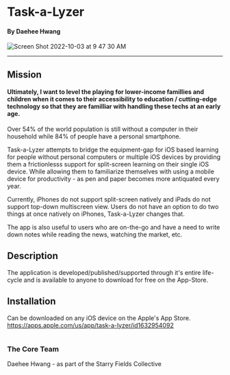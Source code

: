 # Task-a-Lyzer
#### By Daehee Hwang

![Screen Shot 2022-10-03 at 9 47 30 AM](https://user-images.githubusercontent.com/102007615/193633344-7070194f-81cd-465a-86af-70ff6a973b65.png)


----------------------
## Mission

#### Ultimately, I want to level the playing for lower-income famillies and children when it comes to their accessibility to education / cutting-edge technology so that they are familliar with handling these techs at an early age.

Over 54% of the world population is still without a computer in their household while 84% of people have a personal smartphone.


Task-a-Lyzer attempts to bridge the equipment-gap for iOS based learning for people without personal computers or multiple iOS devices by providing them a frictionlesss support for split-screen learning on their single iOS device. While allowing them to familiarize themselves with using a mobile device for productivity - as pen and paper becomes more antiquated every year.


Currently, iPhones do not support split-screen natively and iPads do not support top-down multiscreen view. Users do not have an option to do two things at once natively on iPhones, Task-a-Lyzer changes that.


The app is also useful to users who are on-the-go and have a need to write down notes while reading the news, watching the market, etc.


## Description
The application is developed/published/supported through it's entire life-cycle and is available to anyone to download for free on the App-Store.


## Installation

Can be downloaded on any iOS device on the Apple's App Store.
https://apps.apple.com/us/app/task-a-lyzer/id1632954092

```
```

### The Core Team
Daehee Hwang - as part of the Starry Fields Collective

